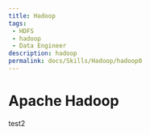 ```yaml
---
title: Hadoop
tags: 
 - HDFS
 - hadoop
 - Data Engineer
description: hadoop
permalink: docs/Skills/Hadoop/hadoop0
---
```


# Apache Hadoop


test2
